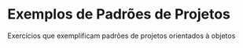 # Exemplos de Padrões de Projetos
Exercícios que exemplificam padrões de projetos orientados à objetos
